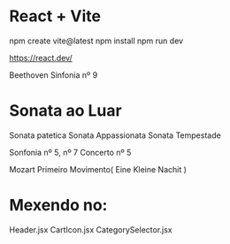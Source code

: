 # React + Vite

npm create vite@latest
npm install 
npm run dev

https://react.dev/


Beethoven
Sinfonia nº 9
# Sonata ao Luar
Sonata patetica
Sonata Appassionata
Sonata Tempestade

Sonfonia nº 5, nº 7
Concerto nº 5


Mozart 
Primeiro Movimento( Eine Kleine Nachit )


# Mexendo no:
Header.jsx
CartIcon.jsx
CategorySelector.jsx

